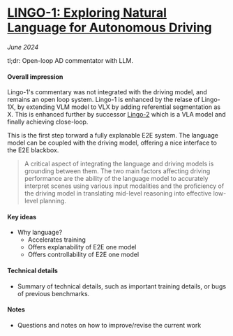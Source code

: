 # [LINGO-1: Exploring Natural Language for Autonomous Driving](https://wayve.ai/thinking/lingo-natural-language-autonomous-driving/)

_June 2024_

tl;dr: Open-loop AD commentator with LLM.

#### Overall impression
Lingo-1's commentary was not integrated with the driving model, and remains an open loop system. Lingo-1 is enhanced by the relase of Lingo-1X, by extending VLM model to VLX by adding referential segmentation as X. This is enhanced further by successor [Lingo-2](lingo2.md) which is a VLA model and finally achieving close-loop.

This is the first step torward a fully explanable E2E system. The language model can be coupled with the driving model, offering a nice interface to the E2E blackbox.

> A critical aspect of integrating the language and driving models is grounding between them. The two main factors affecting driving performance are the ability of the language model to accurately interpret scenes using various input modalities and the proficiency of the driving model in translating mid-level reasoning into effective low-level planning.

#### Key ideas
- Why language?
	- Accelerates training
	- Offers explanability of E2E one model
	- Offers controllability of E2E one model

#### Technical details
- Summary of technical details, such as important training details, or bugs of previous benchmarks.

#### Notes
- Questions and notes on how to improve/revise the current work

